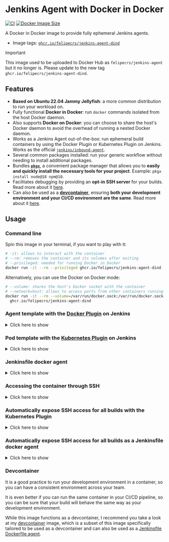 # Jenkins Agent with Docker in Docker

[![CI](https://github.com/felipecrs/docker-images/workflows/ci/badge.svg?branch=master&event=push)](https://github.com/felipecrs/docker-images/actions?query=workflow%3Aci+branch%3Amaster+event%3Apush)
[![Docker Image Size](https://ghcr-badge.egpl.dev/felipecrs/jenkins-agent-dind/size)](https://github.com/felipecrs/docker-images/pkgs/container/jenkins-agent-dind)

A Docker in Docker image to provide fully ephemeral Jenkins agents.

- Image tags: [`ghcr.io/felipecrs/jenkins-agent-dind`](https://github.com/felipecrs/docker-images/pkgs/container/jenkins-agent-dind)

> [!IMPORTANT]
> This image used to be uploaded to Docker Hub as `felipecrs/jenkins-agent` but it no longer is. Please update to the new tag `ghcr.io/felipecrs/jenkins-agent-dind`.

## Features

- **Based on Ubuntu 22.04 Jammy Jellyfish**: a more common distribution to run your workload on.
- Fully functional **Docker in Docker**: run `docker` commands isolated from the host Docker daemon.
- Also supports **Docker on Docker**: you can choose to share the host's Docker daemon to avoid the overhead of running a nested Docker daemon.
- Works as a Jenkins Agent out-of-the-box: run ephemeral build containers by using the Docker Plugin or Kubernetes Plugin on Jenkins. Works as the official [`jenkins/inbound-agent`](https://github.com/jenkinsci/docker-agent/blob/master/README_inbound-agent.md).
- Several common packages installed: run your generic workflow without needing to install additional packages.
- Bundles [**`pkgx`**](https://pkgx.sh), a convenient package manager that allows you to **easily and quickly install the necessary tools for your project**. Example: `pkgx install node@18 npm@10`.
- Facilitates debugging by providing an **opt-in SSH server** for your builds. Read more about it [here](#accessing-the-container-through-ssh).
- Can also be used as a [**devcontainer**](https://containers.dev/), ensuring **both your development environment and your CI/CD environment are the same**. Read more about it [here](#devcontainer).

## Usage

### Command line

Spin this image in your terminal, if you want to play with it:

```sh
# -it: allows to interact with the container
# --rm: removes the container and its volumes after exiting
# --privileged: needed for running Docker in Docker
docker run -it --rm --privileged ghcr.io/felipecrs/jenkins-agent-dind
```

Alternatively, you can use the Docker on Docker mode:

```sh
# --volume: shares the host's Docker socket with the container
# --network=host: allows to access ports from other containers running on the host
docker run -it --rm --volume=/var/run/docker.sock:/var/run/docker.sock --network=host \
  ghcr.io/felipecrs/jenkins-agent-dind
```

### Agent template with the [Docker Plugin](https://plugins.jenkins.io/docker-plugin/) on Jenkins

<details>
  <summary>Click here to show</summary>

> [!WARNING]
> The image tag in this screenshot is outdated. The updated tag is `ghcr.io/felipecrs/jenkins-agent-dind`.

![Sample Agent Template configuration](https://user-images.githubusercontent.com/29582865/106769145-66379180-661b-11eb-93e3-5a7742eb46c0.png)

</details>

### Pod template with the [Kubernetes Plugin](https://plugins.jenkins.io/kubernetes/) on Jenkins

<details>
  <summary>Click here to show</summary>

The following is the Pod definition that you can use as a Pod template with the Kubernetes Plugin.

```yaml
apiVersion: v1
kind: Pod
spec:
  containers:
    - name: jnlp
      image: ghcr.io/felipecrs/jenkins-agent-dind
      imagePullPolicy: Always
      securityContext:
        privileged: true
      workingDir: /home/jenkins/agent
      volumeMounts:
        - mountPath: /home/jenkins/agent
          name: workspace-volume
      terminationMessagePolicy: FallbackToLogsOnError
  hostNetwork: false
  automountServiceAccountToken: false
  enableServiceLinks: false
  dnsPolicy: Default
  restartPolicy: Never
  terminationGracePeriodSeconds: 30
  volumes:
    - name: workspace-volume
      emptyDir: {}
```

</details>

### Jenkinsfile docker agent

<details>
  <summary>Click here to show</summary>

When running as a `Jenkinsfile` docker agent, Jenkins will run the container as the host user instead of the default `jenkins` user.

This image comes with [`fixuid`](https://github.com/boxboat/fixuid), which will automatically fix the user and group IDs of the `jenkins` user that comes with the image to match the host user.

[`fixdockergid`](https://github.com/felipecrs/fixdockergid) is also included, which will fix the group ID of the `docker` group to match the host's `docker` group ID when running in Docker on Docker mode.

This ensures file permissions are correct when running as a `Jenkinsfile` docker agent, as well as ensures `docker` from within the container still works.

To run in Docker in Docker mode (recommended if your outter Jenkins agents are static):

```groovy
// Jenkinsfile
pipeline {
  agent {
    docker {
      image 'ghcr.io/felipecrs/jenkins-agent-dind'
      alwaysPull true
      // --group-add=docker: is needed when using docker exec to run commands,
      // which is what Jenkins does when running as a Jenkinsfile docker agent
      args '--privileged --group-add=docker'
    }
  }
  stages {
    stage('Verify docker works') {
      steps {
        sh 'docker version'
      }
    }
  }
}
```

Alternatively, you can use the Docker on Docker mode (recommended if your outter Jenkins agents are already ephemeral):

```groovy
// Jenkinsfile
pipeline {
  agent {
    docker {
      image 'ghcr.io/felipecrs/jenkins-agent-dind'
      alwaysPull true
      args '--volume=/var/run/docker.sock:/var/run/docker.sock --group-add=docker --network=host'
    }
  }
  stages {
    stage('Verify docker works') {
      steps {
        sh 'docker version'
      }
    }
  }
}
```

</details>

### Accessing the container through SSH

<details>
  <summary>Click here to show</summary>

This image comes with a SSH server installed and configured, but it comes disabled by default.

To enable it, you need to add the `SSHD_ENABLED=true` environment variable when running the container.

The SSHD server will run on port `22` and you can use the `jenkins` user to login, without any password.

The image also comes with a convenience script at `/ssh-command/get.sh` that will output the SSH command to connect to the container, which you can use to connect to the container through SSH. Example:

```sh
docker run --rm -it --privileged \
  -e SSHD_ENABLED=true \
  -e NODE_NAME=$(hostname -I | awk '{ print $1 }') \
  -e SSHD_PORT=2222 \
  -p 2222:22 \
  ghcr.io/felipecrs/jenkins-agent-dind \
  /ssh-command/get.sh
```

![Example of SSH command](https://user-images.githubusercontent.com/29582865/203834385-1fb78d1d-5725-4074-8308-83a7b0ec818b.png)

</details>

### Automatically expose SSH access for all builds with the Kubernetes Plugin

<details>
  <summary>Click here to show</summary>

You can use a Kubernetes Pod Template to automatically expose SSH access for all builds.

First you'll need to have [`dynamic-hostports`](https://github.com/felipecrs/dynamic-hostports-k8s) installed in your cluster. You can install it with the following command:

```sh
kubectl apply -f https://github.com/felipecrs/dynamic-hostports-k8s/raw/master/deploy.yaml
```

Then you can use the following Pod Template:

```yaml
apiVersion: v1
kind: Pod
metadata:
  labels:
    dynamic-hostports: "22"
spec:
  containers:
    - name: jnlp
      image: ghcr.io/felipecrs/jenkins-agent-dind
      imagePullPolicy: Always
      env:
        - name: SSHD_ENABLED
          value: "true"
      ports:
        - containerPort: 22
      securityContext:
        privileged: true
      workingDir: /home/jenkins/agent
      volumeMounts:
        - mountPath: /home/jenkins/agent
          name: workspace-volume
        - name: podinfo
          mountPath: /ssh-command/podinfo
          readonly: true
      terminationMessagePolicy: FallbackToLogsOnError
  hostNetwork: false
  automountServiceAccountToken: false
  enableServiceLinks: false
  restartPolicy: Never
  terminationGracePeriodSeconds: 30
  volumes:
    - name: workspace-volume
      emptyDir: {}
    - name: podinfo
      downwardAPI:
        items:
          - path: "sshd-port"
            fieldRef:
              fieldPath: metadata.annotations['dynamic-hostports.k8s/22']
          - path: "node-fqdn"
            fieldRef:
              fieldPath: metadata.annotations['dynamic-hostports.k8s/node-fqdn']
```

And here is an example of a Jenkinsfile:

```groovy
// Jenkinsfile
pipeline {
  agent any
  options {
    ansiColor('xterm')
  }
  stages {
    stage ('Get SSH command') {
      steps {
        sh '/ssh-command/get.sh'
      }
    }
  }
}
```

It also works if you use a nested Docker agent:

```groovy
// Jenkinsfile
pipeline {
  agent {
    docker {
      image 'ghcr.io/felipecrs/jenkins-agent-dind'
      alwaysPull true
      args '--volume=/ssh-command:/ssh-command --volume=/var/run/docker.sock:/var/run/docker.sock --group-add=docker --network=host'
    }
  }
  options {
    ansiColor('xterm')
  }
  stages {
    stage ('Get SSH command') {
      steps {
        sh '/ssh-command/get.sh'
      }
    }
  }
}
```

</details>

### Automatically expose SSH access for all builds as a Jenkinsfile docker agent

<details>
  <summary>Click here to show</summary>

```groovy
// Jenkinsfile

// Generate an "unique" port for SSHD
env.SSHD_PORT = new Random(env.BUILD_TAG.hashCode()).nextInt(23000 - 22000) + 22000

pipeline {
  agent {
    agent {
      docker {
        image 'ghcr.io/felipecrs/jenkins-agent-dind:latest'
        args "--privileged --group-add=docker --env=SSHD_ENABLED=true --publish=${env.SSHD_PORT}:22"
      }
    }
  }
  options {
    ansiColor('xterm')
  }
  stages {
    stage ('Get SSH command') {
      steps {
        sh '/ssh-command/get.sh'
      }
    }
  }
}
```

</details>

### Devcontainer

It is a good practice to run your development environment in a container, so you can have a consistent environment across your team.

It is even better if you can run the same container in your CI/CD pipeline, so you can be sure that your build will behave the same way as your development environment.

While this image functions as a devcontainer, I recommend you take a look at my [devcontainer](../devcontainer) image, which is a subset of this image specifically tailored to be used as a devcontainer and can also be used as a [Jenkinsfile Dockerfile agent](../devcontainer#jenkinsfile-dockerfile-agent).

